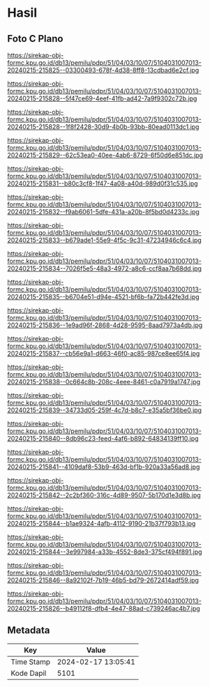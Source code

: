 # Hasil

## Foto C Plano

https://sirekap-obj-formc.kpu.go.id/db13/pemilu/pdpr/51/04/03/10/07/5104031007013-20240215-215825--03300493-678f-4d38-8ff8-13cdbad6e2cf.jpg

https://sirekap-obj-formc.kpu.go.id/db13/pemilu/pdpr/51/04/03/10/07/5104031007013-20240215-215828--5f47ce69-4eef-41fb-ad42-7a9f9302c72b.jpg

https://sirekap-obj-formc.kpu.go.id/db13/pemilu/pdpr/51/04/03/10/07/5104031007013-20240215-215828--1f8f2428-30d9-4b0b-93bb-80ead0113dc1.jpg

https://sirekap-obj-formc.kpu.go.id/db13/pemilu/pdpr/51/04/03/10/07/5104031007013-20240215-215829--62c53ea0-40ee-4ab6-8729-6f50d6e851dc.jpg

https://sirekap-obj-formc.kpu.go.id/db13/pemilu/pdpr/51/04/03/10/07/5104031007013-20240215-215831--b80c3cf8-1f47-4a08-a40d-989d0f31c535.jpg

https://sirekap-obj-formc.kpu.go.id/db13/pemilu/pdpr/51/04/03/10/07/5104031007013-20240215-215832--f9ab6061-5dfe-431a-a20b-8f5bd0d4233c.jpg

https://sirekap-obj-formc.kpu.go.id/db13/pemilu/pdpr/51/04/03/10/07/5104031007013-20240215-215833--b679ade1-55e9-4f5c-9c31-47234946c6c4.jpg

https://sirekap-obj-formc.kpu.go.id/db13/pemilu/pdpr/51/04/03/10/07/5104031007013-20240215-215834--7026f5e5-48a3-4972-a8c6-ccf8aa7b68dd.jpg

https://sirekap-obj-formc.kpu.go.id/db13/pemilu/pdpr/51/04/03/10/07/5104031007013-20240215-215835--b6704e51-d94e-4521-bf6b-fa72b442fe3d.jpg

https://sirekap-obj-formc.kpu.go.id/db13/pemilu/pdpr/51/04/03/10/07/5104031007013-20240215-215836--1e9ad96f-2868-4d28-9595-8aad7973a4db.jpg

https://sirekap-obj-formc.kpu.go.id/db13/pemilu/pdpr/51/04/03/10/07/5104031007013-20240215-215837--cb56e9a1-d663-46f0-ac85-987ce8ee65f4.jpg

https://sirekap-obj-formc.kpu.go.id/db13/pemilu/pdpr/51/04/03/10/07/5104031007013-20240215-215838--0c664c8b-208c-4eee-8461-c0a7919a1747.jpg

https://sirekap-obj-formc.kpu.go.id/db13/pemilu/pdpr/51/04/03/10/07/5104031007013-20240215-215839--34733d05-259f-4c7d-b8c7-e35a5bf36be0.jpg

https://sirekap-obj-formc.kpu.go.id/db13/pemilu/pdpr/51/04/03/10/07/5104031007013-20240215-215840--8db96c23-feed-4af6-b892-64834139ff10.jpg

https://sirekap-obj-formc.kpu.go.id/db13/pemilu/pdpr/51/04/03/10/07/5104031007013-20240215-215841--4109daf8-53b9-463d-bf1b-920a33a56ad8.jpg

https://sirekap-obj-formc.kpu.go.id/db13/pemilu/pdpr/51/04/03/10/07/5104031007013-20240215-215842--2c2bf360-316c-4d89-9507-5b170d1e3d8b.jpg

https://sirekap-obj-formc.kpu.go.id/db13/pemilu/pdpr/51/04/03/10/07/5104031007013-20240215-215844--b1ae9324-4afb-4112-9190-21b37f793b13.jpg

https://sirekap-obj-formc.kpu.go.id/db13/pemilu/pdpr/51/04/03/10/07/5104031007013-20240215-215844--3e997984-a33b-4552-8de3-375cf494f891.jpg

https://sirekap-obj-formc.kpu.go.id/db13/pemilu/pdpr/51/04/03/10/07/5104031007013-20240215-215846--8a92102f-7b19-46b5-bd79-2672414adf59.jpg

https://sirekap-obj-formc.kpu.go.id/db13/pemilu/pdpr/51/04/03/10/07/5104031007013-20240215-215826--b49112f8-dfb4-4e47-88ad-c739246ac4b7.jpg


## Metadata

| Key        | Value               |
| ---------- | ------------------- |
| Time Stamp | 2024-02-17 13:05:41 |
| Kode Dapil | 5101                |



